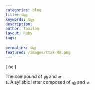 ```yaml
---
categories: blog
title: ஞெ
keywords: ஞெ
description: 
author: Tamilan
layout: Ruby
tags: 
 
permalink: ஞெ
featured: /images/ttak-48.png
---
```

  
[ ñe ]  
  
The compound of ஞ் and எ  
s. A syllabic letter composed of ஞ் and எ